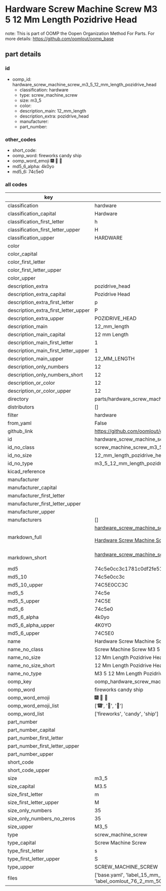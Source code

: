 # Hardware Screw Machine Screw M3 5 12 Mm Length Pozidrive Head  

note: This is part of OOMP the Oopen Organization Method For Parts. For more details: https://github.com/oomlout/oomp_base

##  part details





### id
* oomp_id: hardware_screw_machine_screw_m3_5_12_mm_length_pozidrive_head
  * classification: hardware
  * type: screw_machine_screw
  * size: m3_5
  * color: 
  * description_main: 12_mm_length
  * description_extra: pozidrive_head
  * manufacturer: 
  * part_number: 

### other_codes
* short_code: 
* oomp_word: fireworks candy ship
* oomp_word_emoji :fireworks: :candy: :ship:
* md5_6_alpha: 4k0yo
* md5_6: 74c5e0

### all codes 
| key | value |  
| --- | --- |  
| classification | hardware |  
| classification_capital | Hardware |  
| classification_first_letter | h |  
| classification_first_letter_upper | H |  
| classification_upper | HARDWARE |  
| color |  |  
| color_capital |  |  
| color_first_letter |  |  
| color_first_letter_upper |  |  
| color_upper |  |  
| description_extra | pozidrive_head |  
| description_extra_capital | Pozidrive Head |  
| description_extra_first_letter | p |  
| description_extra_first_letter_upper | P |  
| description_extra_upper | POZIDRIVE_HEAD |  
| description_main | 12_mm_length |  
| description_main_capital | 12 mm Length |  
| description_main_first_letter | 1 |  
| description_main_first_letter_upper | 1 |  
| description_main_upper | 12_MM_LENGTH |  
| description_only_numbers | 12 |  
| description_only_numbers_short | 12 |  
| description_or_color | 12 |  
| description_or_color_upper | 12 |  
| directory | parts/hardware_screw_machine_screw_m3_5_12_mm_length_pozidrive_head |  
| distributors | [] |  
| filter | hardware |  
| from_yaml | False |  
| github_link | https://github.com/oomlout/oomlout_oomp_part_src/tree/main/parts/hardware_screw_machine_screw_m3_5_12_mm_length_pozidrive_head/working |  
| id | hardware_screw_machine_screw_m3_5_12_mm_length_pozidrive_head |  
| id_no_class | screw_machine_screw_m3_5_12_mm_length_pozidrive_head |  
| id_no_size | 12_mm_length_pozidrive_head |  
| id_no_type | m3_5_12_mm_length_pozidrive_head |  
| kicad_reference |  |  
| manufacturer |  |  
| manufacturer_capital |  |  
| manufacturer_first_letter |  |  
| manufacturer_first_letter_upper |  |  
| manufacturer_upper |  |  
| manufacturers | [] |  
| markdown_full | [hardware_screw_machine_screw_m3_5_12_mm_length_pozidrive_head](https://github.com/oomlout/oomlout_oomp_part_src/tree/main/parts/hardware_screw_machine_screw_m3_5_12_mm_length_pozidrive_head/working)<br>[](https://github.com/oomlout/oomlout_oomp_part_src/tree/main/parts/hardware_screw_machine_screw_m3_5_12_mm_length_pozidrive_head/working)<br>[Hardware Screw Machine Screw M3 5 12 Mm Length Pozidrive Head](https://github.com/oomlout/oomlout_oomp_part_src/tree/main/parts/hardware_screw_machine_screw_m3_5_12_mm_length_pozidrive_head/working)<br><br> |  
| markdown_short | [hardware_screw_machine_screw_m3_5_12_mm_length_pozidrive_head](https://github.com/oomlout/oomlout_oomp_part_src/tree/main/parts/hardware_screw_machine_screw_m3_5_12_mm_length_pozidrive_head/working)<br><br> |  
| md5 | 74c5e0cc3c1781c0df2fe515c278be6f |  
| md5_10 | 74c5e0cc3c |  
| md5_10_upper | 74C5E0CC3C |  
| md5_5 | 74c5e |  
| md5_5_upper | 74C5E |  
| md5_6 | 74c5e0 |  
| md5_6_alpha | 4k0yo |  
| md5_6_alpha_upper | 4K0YO |  
| md5_6_upper | 74C5E0 |  
| name | Hardware Screw Machine Screw M3 5 12 Mm Length Pozidrive Head |  
| name_no_class | Screw Machine Screw M3 5 12 Mm Length Pozidrive Head |  
| name_no_size | 12 Mm Length Pozidrive Head |  
| name_no_size_short | 12 Mm Length Pozidrive Head |  
| name_no_type | M3 5 12 Mm Length Pozidrive Head |  
| oomp_key | oomp_hardware_screw_machine_screw_m3_5_12_mm_length_pozidrive_head |  
| oomp_word | fireworks candy ship |  
| oomp_word_emoji | :fireworks: :candy: :ship: |  
| oomp_word_emoji_list | [':fireworks:', ':candy:', ':ship:'] |  
| oomp_word_list | ['fireworks', 'candy', 'ship'] |  
| part_number |  |  
| part_number_capital |  |  
| part_number_first_letter |  |  
| part_number_first_letter_upper |  |  
| part_number_upper |  |  
| short_code |  |  
| short_code_upper |  |  
| size | m3_5 |  
| size_capital | M3.5 |  
| size_first_letter | m |  
| size_first_letter_upper | M |  
| size_only_numbers | 35 |  
| size_only_numbers_no_zeros | 35 |  
| size_upper | M3_5 |  
| type | screw_machine_screw |  
| type_capital | Screw Machine Screw |  
| type_first_letter | s |  
| type_first_letter_upper | S |  
| type_upper | SCREW_MACHINE_SCREW |  
| files | ['base.yaml', 'label_15_mm_30_mm.pdf', 'label_15_mm_30_mm.svg', 'label_76_2_mm_50_8_mm.pdf', 'label_76_2_mm_50_8_mm.svg', 'label_oomlout_76_2_mm_50_8_mm.pdf', 'label_oomlout_76_2_mm_50_8_mm.svg', 'readme.md', 'working.json', 'working.yaml'] |  
